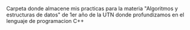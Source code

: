 Carpeta donde almacene mis practicas para la materia "Algoritmos y estructuras de datos" de 1er año de la UTN donde profundizamos en el lenguaje de programacion C++
